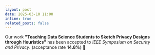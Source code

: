 ```yaml
---
layout: post
date: 2025-03-10 11:00
inline: true
related_posts: false
---
```


Our work **"Teaching Data Science Students to Sketch Privacy Designs through Heuristics"** has been accepted to *IEEE Symposium on Security and Privacy*. (acceptance rate **14.8%**) :tada:
